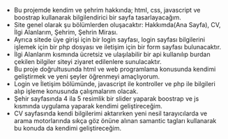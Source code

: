 * Bu projemde kendim ve şehrim hakkında; html, css, javascript ve boostrap kullanarak bilgilendirici bir sayfa tasarlayacağım. 
* Site genel olarak şu bölümlerden oluşacaktır: Hakkımda(Ana Sayfa), CV, İlgi Alanlarım, Şehrim, Şehrin Mirası.
* Ayrıca sitede üye girişi için bir login sayfası, login sayfası bilgilerini işlemek için bir php dosyası ve iletişim için bir form sayfası bulunacaktır.
* İlgi Alanlarım kısmında ücretsiz ve ulaşılabilir bir api kullanılıp burdan çekilen bilgiler siteyi ziyaret edilenlere sunulacaktır.
* Bu proje doğrultusunda html ve web programlama konusunda kendimi geliştirmek ve yeni şeyler öğrenmeyi amaçlıyorum.
* Login ve İletişim bölümünde, javascript ile kontroller ve php ile bilgileri alıp işleme konusunda çalışmalarım olacak.
* Şehir sayfasında 4 ila 5 resimlik bir slider yaparak boostrap ve js kısmında uygulama yaparak kendimi geliştireceğim.
* CV sayfasında kendi bilgilerimi aktarırken yeni nesil tarayıcılarda ve arama motorlarında sıkça göz önüne alınan samantic tagları kullanarak bu konuda da kendimi geliştireceğim.
